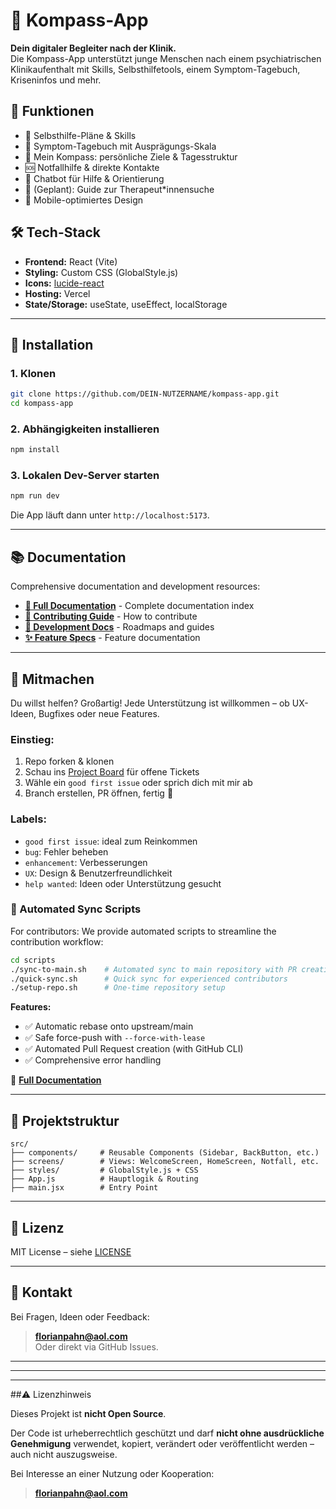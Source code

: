 # 🧭 Kompass-App

**Dein digitaler Begleiter nach der Klinik.**  
Die Kompass-App unterstützt junge Menschen nach einem psychiatrischen Klinikaufenthalt mit Skills, Selbsthilfetools, einem Symptom-Tagebuch, Kriseninfos und mehr.

## 🌟 Funktionen

- 🧠 Selbsthilfe-Pläne & Skills
- 📘 Symptom-Tagebuch mit Ausprägungs-Skala
- 📍 Mein Kompass: persönliche Ziele & Tagesstruktur
- 🆘 Notfallhilfe & direkte Kontakte
- 🤖 Chatbot für Hilfe & Orientierung
- 💬 (Geplant): Guide zur Therapeut\*innensuche
- 📱 Mobile-optimiertes Design

## 🛠 Tech-Stack

- **Frontend:** React (Vite)
- **Styling:** Custom CSS (GlobalStyle.js)
- **Icons:** [lucide-react](https://lucide.dev/)
- **Hosting:** Vercel
- **State/Storage:** useState, useEffect, localStorage

---

## 🚀 Installation

### 1. Klonen

```bash
git clone https://github.com/DEIN-NUTZERNAME/kompass-app.git
cd kompass-app
```

### 2. Abhängigkeiten installieren

```bash
npm install
```

### 3. Lokalen Dev-Server starten

```bash
npm run dev
```

Die App läuft dann unter `http://localhost:5173`.

---

## 📚 Documentation

Comprehensive documentation and development resources:

- **[📖 Full Documentation](docs_and_scripts/)** - Complete documentation index
- **[🤝 Contributing Guide](docs_and_scripts/contributing/)** - How to contribute
- **[🔧 Development Docs](docs_and_scripts/development/)** - Roadmaps and guides
- **[✨ Feature Specs](docs_and_scripts/features/)** - Feature documentation

---

## 🤝 Mitmachen

Du willst helfen? Großartig! Jede Unterstützung ist willkommen – ob UX-Ideen, Bugfixes oder neue Features.

### Einstieg:

1. Repo forken & klonen
2. Schau ins [Project Board](https://github.com/pahnini/kompass-app/projects/1) für offene Tickets
3. Wähle ein `good first issue` oder sprich dich mit mir ab
4. Branch erstellen, PR öffnen, fertig 💪

### Labels:

- `good first issue`: ideal zum Reinkommen
- `bug`: Fehler beheben
- `enhancement`: Verbesserungen
- `UX`: Design & Benutzerfreundlichkeit
- `help wanted`: Ideen oder Unterstützung gesucht

### 🤖 Automated Sync Scripts

For contributors: We provide automated scripts to streamline the contribution workflow:

```bash
cd scripts
./sync-to-main.sh    # Automated sync to main repository with PR creation
./quick-sync.sh      # Quick sync for experienced contributors
./setup-repo.sh      # One-time repository setup
```

**Features:**

- ✅ Automatic rebase onto upstream/main
- ✅ Safe force-push with `--force-with-lease`
- ✅ Automated Pull Request creation (with GitHub CLI)
- ✅ Comprehensive error handling

📖 **[Full Documentation](scripts/SYNC_SCRIPTS_README.md)**

---

## 📂 Projektstruktur

```
src/
├── components/     # Reusable Components (Sidebar, BackButton, etc.)
├── screens/        # Views: WelcomeScreen, HomeScreen, Notfall, etc.
├── styles/         # GlobalStyle.js + CSS
├── App.js          # Hauptlogik & Routing
├── main.jsx        # Entry Point
```

---

## 📜 Lizenz

MIT License – siehe [LICENSE](./LICENSE)

---

## 📣 Kontakt

Bei Fragen, Ideen oder Feedback:

> **florianpahn@aol.com**  
> Oder direkt via GitHub Issues.

---

---

---

##⚠️ Lizenzhinweis

Dieses Projekt ist **nicht Open Source**.

Der Code ist urheberrechtlich geschützt und darf **nicht ohne ausdrückliche Genehmigung** verwendet, kopiert, verändert oder veröffentlicht werden – auch nicht auszugsweise.

Bei Interesse an einer Nutzung oder Kooperation:

> **florianpahn@aol.com**
